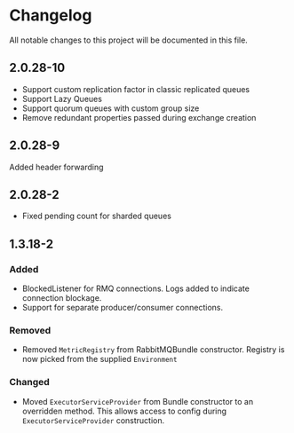 # Changelog
All notable changes to this project will be documented in this file.

## 2.0.28-10
- Support custom replication factor in classic replicated queues
- Support Lazy Queues
- Support quorum queues with custom group size
- Remove redundant properties passed during exchange creation 

## 2.0.28-9
Added header forwarding

## 2.0.28-2
- Fixed pending count for sharded queues

## 1.3.18-2
### Added
- BlockedListener for RMQ connections. Logs added to indicate connection blockage.
- Support for separate producer/consumer connections. 

### Removed
- Removed `MetricRegistry` from RabbitMQBundle constructor. Registry is now picked from the supplied
`Environment`

### Changed
- Moved `ExecutorServiceProvider` from Bundle constructor to an overridden method. This allows access to config during `ExecutorServiceProvider` construction.
